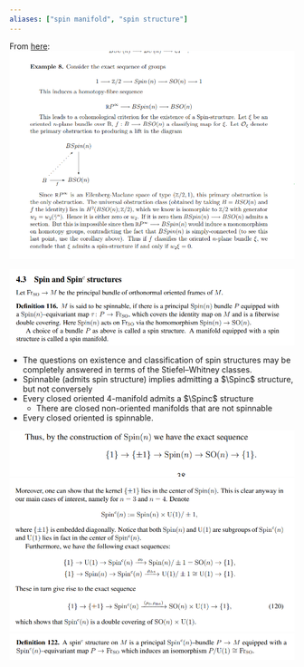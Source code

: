 ```yaml
---
aliases: ["spin manifold", "spin structure"]
---
```


From [here](http://math.mit.edu/~mbehrens/18.906spring10/prin.pdf):
![](attachments/Pasted%20image%2020210612233405.png)

![](attachments/Pasted%20image%2020210613130400.png)

- The questions on existence and classification of spin structures may be completely answered in terms of the Stiefel–Whitney classes.
- Spinnable (admits spin structure) implies admitting a $\Spinc$ structure, but not conversely 
- Every closed oriented 4-manifold admits a $\Spinc$ structure
	- There are closed non-oriented manifolds that are not spinnable
- Every closed oriented is spinnable.

![](attachments/Pasted%20image%2020210613130528.png)
![](attachments/Pasted%20image%2020210613130534.png)
![](attachments/Pasted%20image%2020210613130544.png)